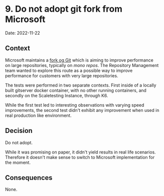 # 9. Do not adopt git fork from Microsoft

Date: 2022-11-22

## Context

Microsoft maintains a [fork og Git](https://github.com/microsoft/git#why-is-this-fork-needed) which is aiming to improve performance on large repositories, typically on _mono repos_. 
The Repository Management team wanted to explore this route as a possible way to improve performance for customers with very large repositories. 

The tests were performed in two separate contexts. First inside of a locally built gitserver docker container, with no other running containers, and secondly on the Scaletesting Instance, through K6. 

While the first test led to interesting observations with varying speed improvements, the second test didn't exhibit any improvement when used in real production like environment. 

## Decision

Do not adopt. 

While it was promising on paper, it didn't yield results in real life scenarios. Therefore it doesn't make sense to switch to Microsoft implementation for the moment.

## Consequences

None. 
